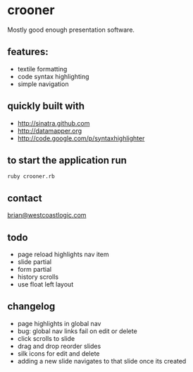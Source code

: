 crooner
===

Mostly good enough presentation software.

## features:

- textile formatting
- code syntax highlighting
- simple navigation

## quickly built with 

- http://sinatra.github.com
- http://datamapper.org
- http://code.google.com/p/syntaxhighlighter


## to start the application run

	ruby crooner.rb
	
## contact

brian@westcoastlogic.com	

## todo

- page reload highlights nav item
- slide partial
- form partial 
- history scrolls
- use float left layout


## changelog

- page highlights in global nav
- bug: global nav links fail on edit or delete 
- click scrolls to slide
- drag and drop reorder slides
- silk icons for edit and delete
- adding a new slide navigates to that slide once its created
